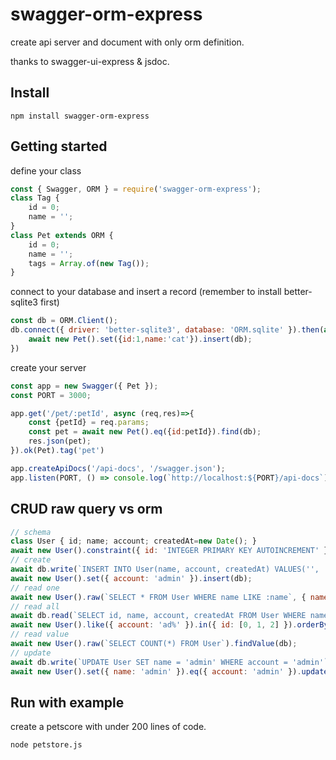 # swagger-orm-express
create api server and document with only orm definition.

thanks to swagger-ui-express & jsdoc.

## Install
`npm install swagger-orm-express`

## Getting started
define your class
```js
const { Swagger, ORM } = require('swagger-orm-express');
class Tag {
    id = 0;
    name = '';
}
class Pet extends ORM {
    id = 0;
    name = '';
    tags = Array.of(new Tag());
}
```

connect to your database and insert a record (remember to install better-sqlite3 first)
```js
const db = ORM.Client();
db.connect({ driver: 'better-sqlite3', database: 'ORM.sqlite' }).then(async ()=>{
    await new Pet().set({id:1,name:'cat'}).insert(db);
})
```

create your server
```js
const app = new Swagger({ Pet });
const PORT = 3000;

app.get('/pet/:petId', async (req,res)=>{
    const {petId} = req.params;
    const pet = await new Pet().eq({id:petId}).find(db);
    res.json(pet);
}).ok(Pet).tag('pet')

app.createApiDocs('/api-docs', '/swagger.json');
app.listen(PORT, () => console.log(`http://localhost:${PORT}/api-docs`));
```

## CRUD raw query vs orm
```js
// schema
class User { id; name; account; createdAt=new Date(); }
await new User().constraint({ id: 'INTEGER PRIMARY KEY AUTOINCREMENT' }).migrate(db);
// create
await db.write(`INSERT INTO User(name, account, createdAt) VALUES('', 'admin', '"2023-02-21T09:18:49.736Z"')`);
await new User().set({ account: 'admin' }).insert(db);
// read one
await new User().raw(`SELECT * FROM User WHERE name LIKE :name`, { name: 'ad%' }).find(db);
// read all
await db.read(`SELECT id, name, account, createdAt FROM User WHERE name LIKE 'ad%' AND id IN(0, 1, 2) ORDER BY id ASC, name DESC LIMIT 5`);
await new User().like({ account: 'ad%' }).in({ id: [0, 1, 2] }).orderBy({ id: 'ASC', name: 'DESC' }).limit(5).findAll(db).then(users => users[0].id);
// read value
await new User().raw(`SELECT COUNT(*) FROM User`).findValue(db);
// update
await db.write(`UPDATE User SET name = 'admin' WHERE account = 'admin'`);
await new User().set({ name: 'admin' }).eq({ account: 'admin' }).update(db);
```

## Run with example
create a petscore with under 200 lines of code.

```bash
node petstore.js
```
